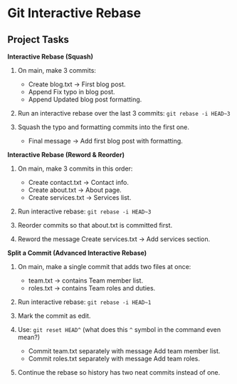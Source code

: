 # Git Interactive Rebase

## Project Tasks
__Interactive Rebase (Squash)__
1. On main, make 3 commits:
    - Create blog.txt → First blog post.
    - Append Fix typo in blog post.
    - Append Updated blog post formatting.

2. Run an interactive rebase over the last 3 commits: `git rebase -i HEAD~3`
    
3. Squash the typo and formatting commits into the first one.
    - Final message → Add first blog post with formatting.

__Interactive Rebase (Reword & Reorder)__

1. On main, make 3 commits in this order:
    - Create contact.txt → Contact info.
    - Create about.txt → About page.
    - Create services.txt → Services list.
2. Run interactive rebase:
`git rebase -i HEAD~3`

3. Reorder commits so that about.txt is committed first.

4. Reword the message Create services.txt → Add services section.

__Split a Commit (Advanced Interactive Rebase)__

1. On main, make a single commit that adds two files at once:
    - team.txt → contains Team member list.
    - roles.txt → contains Team roles and duties.
2. Run interactive rebase:
`git rebase -i HEAD~1`

3. Mark the commit as edit.
    
4. Use:
`git reset HEAD^` (what does this `^` symbol in the command even mean?)
    - Commit team.txt separately with message Add team member list.
    - Commit roles.txt separately with message Add team roles.
    
5. Continue the rebase so history has two neat commits instead of one.


